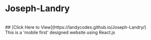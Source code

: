 # Joseph-Landry

<br>
## [Click Here to View](https://landycodes.github.io/Joseph-Landry/)
<br>
This is a 'mobile first' designed website using React.js
